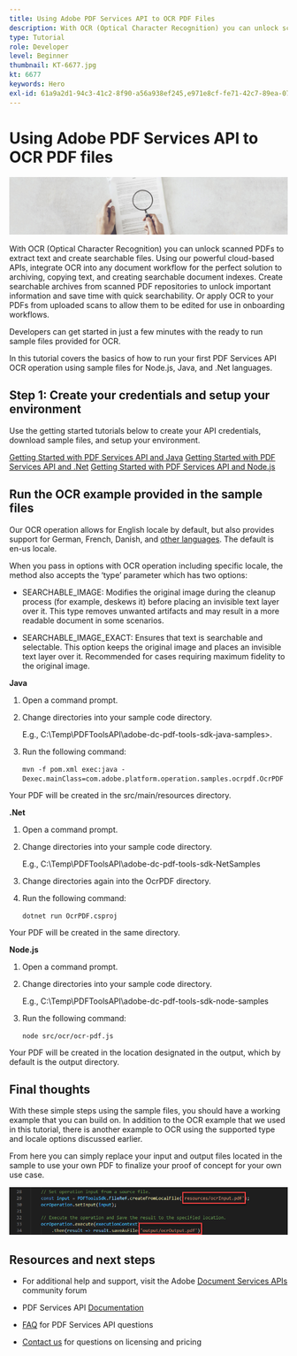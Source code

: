 ```yaml
---
title: Using Adobe PDF Services API to OCR PDF Files
description: With OCR (Optical Character Recognition) you can unlock scanned PDFs to extract text and create searchable files
type: Tutorial
role: Developer
level: Beginner
thumbnail: KT-6677.jpg
kt: 6677
keywords: Hero
exl-id: 61a9a2d1-94c3-41c2-8f90-a56a938ef245,e971e8cf-fe71-42c7-89ea-079bef7a7fba
---
```


# Using Adobe PDF Services API to OCR PDF files

![Create PDF Hero Image](assets/OCR_hero.jpg)

With OCR (Optical Character Recognition) you can unlock scanned PDFs to extract text and create searchable files. Using our powerful cloud-based APIs, integrate OCR into any document workflow for the perfect solution to archiving, copying text, and creating searchable document indexes. Create searchable archives from scanned PDF repositories to unlock important information and save time with quick searchability. Or apply OCR to your PDFs from uploaded scans to allow them to be edited for use in onboarding workflows.

Developers can get started in just a few minutes with the ready to run sample files provided for OCR. 

In this tutorial covers the basics of how to run your first PDF Services API OCR operation using sample files for Node.js, Java, and .Net languages.  

## Step 1: Create your credentials and setup your environment

Use the getting started tutorials below to create your API credentials, download sample files, and setup your environment.

[Getting Started with PDF Services API and Java](gettingstartedjava.md)
[Getting Started with PDF Services API and .Net](gettingstartednet.md)
[Getting Started with PDF Services API and Node.js](createpdffromhtml.md)

## Run the OCR example provided in the sample files

Our OCR operation allows for English locale by default, but also provides support for German, French, Danish, and [other languages](https://opensource.adobe.com/pdftools-sdk-docs/release/latest/howtos.html#ocr-with-explicit-language). The default is en-us locale.

When you pass in options with OCR operation including specific locale, the method also accepts the ‘type’ parameter which has two options:

* SEARCHABLE_IMAGE: Modifies the original image during the cleanup process (for example, deskews it) before placing an invisible text layer over it. This type removes unwanted artifacts and may result in a more readable document in some scenarios.

* SEARCHABLE_IMAGE_EXACT: Ensures that text is searchable and selectable. This option keeps the original image and places an invisible text layer over it. Recommended for cases requiring maximum fidelity to the original image.

**Java**

1. Open a command prompt.

1. Change directories into your sample code directory.

    E.g., C:\Temp\PDFToolsAPI\adobe-dc-pdf-tools-sdk-java-samples>.

1. Run the following command:

    `mvn -f pom.xml exec:java -Dexec.mainClass=com.adobe.platform.operation.samples.ocrpdf.OcrPDF`

Your PDF will be created in the src/main/resources directory.

**.Net**

1. Open a command prompt.

1. Change directories into your sample code directory.

    E.g., C:\Temp\PDFToolsAPI\adobe-dc-pdf-tools-sdk-NetSamples

1. Change directories again into the OcrPDF directory.

1. Run the following command:

    `dotnet run OcrPDF.csproj`

Your PDF will be created in the same directory.

**Node.js**

1. Open a command prompt.

1. Change directories into your sample code directory. 

    E.g., C:\Temp\PDFToolsAPI\adobe-dc-pdf-tools-sdk-node-samples

1. Run the following command:

    `node src/ocr/ocr-pdf.js`

Your PDF will be created in the location designated in the output, which by default is the output directory.

## Final thoughts

With these simple steps using the sample files, you should have a working example that you can build on. In addition to the OCR example that we used in this tutorial, there is another example to OCR using the supported type and locale options discussed earlier. 

From here you can simply replace your input and output files located in the sample to use your own PDF to finalize your proof of concept for your own use case.

![Proof of Concept](assets/OCR_poc.png)

## Resources and next steps

* For additional help and support, visit the Adobe [Document Services APIs](https://community.adobe.com/t5/document-cloud-sdk/bd-p/Document-Cloud-SDK?page=1&sort=latest_replies&filter=all) community forum

* PDF Services API [Documentation](https://www.adobe.com/go/pdftoolsapi_doc)

* [FAQ](https://community.adobe.com/t5/document-cloud-sdk/faq-for-document-services-pdf-tools-api/m-p/10726197) for PDF Services API questions

* [Contact us](https://www.adobe.com/go/pdftoolsapi_requestform) for questions on licensing and pricing
